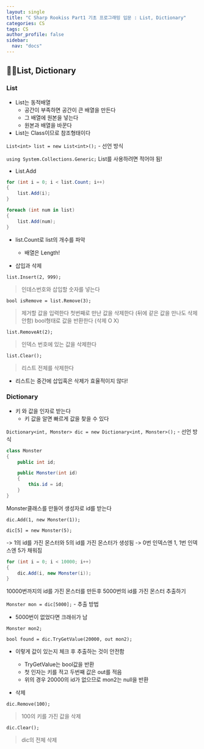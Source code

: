 ```yaml
---
layout: single
title: "C Sharp Rookiss Part1 기초 프로그래밍 입문 : List, Dictionary"
categories: CS
tags: CS
author_profile: false
sidebar:
  nav: "docs"
---
```


## 🙇‍♀️List, Dictionary

### List

* List는 동적배열
  * 공간이 부족하면 공간이 큰 배열을 만든다
  * 그 배열에 원본을 넣는다
  * 원본과 배열을 바꾼다
* List는 Class이므로 참조형태이다

`List<int> list = new List<int>();` - 선언 방식

`using System.Collections.Generic;` List를 사용하려면 적어야 됨!

* List.Add

```cs
for (int i = 0; i < list.Count; i++)
{
    list.Add(i);
}

foreach (int num in list)
{
    list.Add(num);
}
```
* list.Count로 list의 개수를 파악
  * 배열은 Length!


* 삽입과 삭제

`list.Insert(2, 999);`
> 인데스번호와 삽입할 숫자를 넣는다

`bool isRemove = list.Remove(3);`
> 제거할 값을 입력한다
  > 첫번째로 만난 값을 삭제한다 (뒤에 같은 값을 만나도 삭제 안함)
  > bool형태로 값을 반환한다 (삭제 O X)

`list.RemoveAt(2);`
> 인덱스 번호에 있는 값을 삭제한다

`list.Clear();`
> 리스트 전체를 삭제한다

* 리스트는 중간에 삽입혹은 삭제가 효율적이지 않다!

### Dictionary

* 키 와 값을 인자로 받는다
  * 키 값을 알면 빠르게 값을 찾을 수 있다

`Dictionary<int, Monster> dic = new Dictionary<int, Monster>();` - 선언 방식

```cs
class Monster
{
    public int id;

    public Monster(int id)
    {
        this.id = id;
    }
}
```
Monster클래스를 만들어 생성자로 id를 받는다

`dic.Add(1, new Monster(1));`

`dic[5] = new Monster(5);`

-> 1의 id를 가진 몬스터와 5의 id를 가진 몬스터가 생성됨
-> 0번 인덱스엔 1, 1번 인덱스엔 5가 채워짐

```cs
for (int i = 0; i < 10000; i++)
{
    dic.Add(i, new Monster(i));
}
```
10000번까지의 id를 가진 몬스터를 만든후 5000번의 id를 가진 몬스터 추출하기

`Monster mon = dic[5000];` - 추출 방법
* 5000번이 없었다면 크래쉬가 남

`Monster mon2;`

`bool found = dic.TryGetValue(20000, out mon2);`

* 이렇게 값이 있는지 체크 후 추출하는 것이 안전함
  * TryGetValue는 bool값을 반환
  * 첫 인자는 키를 적고 두번째 값은 out를 적음
  * 위의 경우 20000의 id가 없으므로 mon2는 null을 반환

* 삭제

`dic.Remove(100);`
> 100의 키를 가진 값을 삭제

`dic.Clear();`
> dic의 전체 삭제
